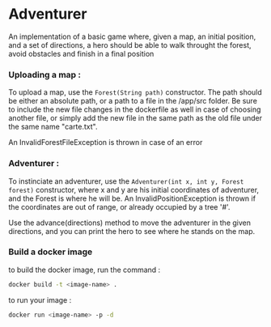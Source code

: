 # Adventurer

An implementation of a basic game where, given a map, an initial position, and a set of directions, a hero should be able to walk throught the forest, avoid obstacles and finish in a final position

### Uploading a map :

To upload a map, use the `Forest(String path)` constructor. The path should be either an absolute path, or a path to a file in the /app/src folder. Be sure to include the new file changes in the dockerfile as well in case of choosing another file, or simply add the new file in the same path as the old file under the same name "carte.txt".

An InvalidForestFileException is thrown in case of an error

### Adventurer :

To instinciate an adventurer, use the `Adventurer(int x, int y, Forest forest)` constructor, where x and y are his initial coordinates of adventurer, and the Forest is where he will be. An InvalidPositionException is thrown if the coordinates are out of range, or already occupied by a tree '#'.

Use the advance(directions) method to move the adventurer in the given directions, and you can print the hero to see where he stands on the map.

### Build a docker image

to build the docker image, run the command :

```bash
docker build -t <image-name> .
```

to run your image :

```bash
docker run <image-name> -p -d
```
